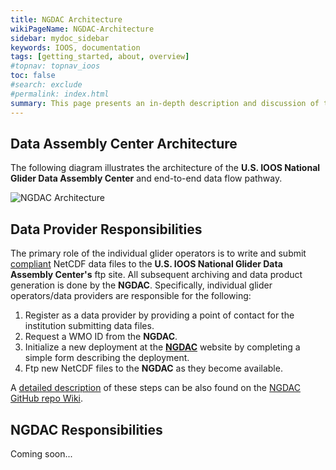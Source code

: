```yaml
---
title: NGDAC Architecture
wikiPageName: NGDAC-Architecture
sidebar: mydoc_sidebar
keywords: IOOS, documentation
tags: [getting_started, about, overview]
#topnav: topnav_ioos
toc: false
#search: exclude
#permalink: index.html
summary: This page presents an in-depth description and discussion of the U.S. IOOS National Data Assembly Center architecture.
---
```


<!--
> [Wiki](https://github.com/kerfoot/ioosngdac/wiki) ▸ **NGDAC Architecture**

# Contents

+ [Data Assembly Center Architecture](#data-assembly-center-architecture)
+ [Data Provider Responsibilities](#data-provider-responsibilities)
+ [NGDAC Responsibilities](#ngdac-responsibilities)
-->

## Data Assembly Center Architecture

The following diagram illustrates the architecture of the <b>U.S. IOOS National Glider Data Assembly Center</b> and end-to-end data flow pathway. 

<!-- ![NGDAC Architecture](https://raw.githubusercontent.com/kerfoot/ioosngdac/master/doco/IOOS-DAC-architecture.png) -->
![NGDAC Architecture](/ioosngdac/IOOS-DAC-architecture.png)

## Data Provider Responsibilities

The primary role of the individual glider operators is to write and submit [compliant]() NetCDF data files to the <b>U.S. IOOS National Glider Data Assembly Center's</b> ftp site.  All subsequent archiving and data product generation is done by the <b>NGDAC</b>.  Specifically, individual glider operators/data providers are responsible for the following:

 1. Register as a data provider by providing a point of contact for the institution submitting data files.
 2. Request a WMO ID from the **NGDAC**.
 3. Initialize a new deployment at the [**NGDAC**](http://gliders.ioos.us) website by completing a simple form describing the deployment.
 4. Ftp new NetCDF files to the **NGDAC** as they become available.

A [detailed description](/ioosngdac/NGDAC-NetCDF-File-Submission-Process) of these steps can be also found on the [NGDAC GitHub repo Wiki](https://github.com/kerfoot/ioosngdac/wiki).

## NGDAC Responsibilities

Coming soon...